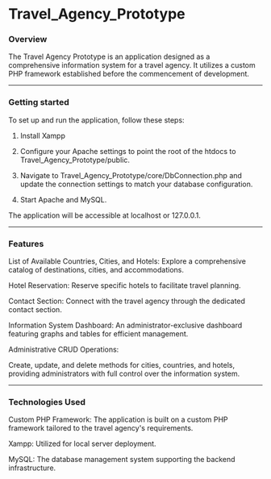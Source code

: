 # Travel_Agency_Prototype

### Overview
The Travel Agency Prototype is an application designed as a comprehensive information system for a travel agency. It utilizes a custom PHP framework established before the commencement of development.

<hr>

### Getting started

To set up and run the application, follow these steps:

1. Install Xampp

2. Configure your Apache settings to point the root of the htdocs to Travel_Agency_Prototype/public.

3. Navigate to Travel_Agency_Prototype/core/DbConnection.php and update the connection settings to match your database configuration.

4. Start Apache and MySQL.

The application will be accessible at localhost or 127.0.0.1.

<hr>

### Features

List of Available Countries, Cities, and Hotels: Explore a comprehensive catalog of destinations, cities, and accommodations.

Hotel Reservation: Reserve specific hotels to facilitate travel planning.

Contact Section: Connect with the travel agency through the dedicated contact section.

Information System Dashboard: An administrator-exclusive dashboard featuring graphs and tables for efficient management.

Administrative CRUD Operations:

Create, update, and delete methods for cities, countries, and hotels, providing administrators with full control over the information system.

<hr>

### Technologies Used

Custom PHP Framework: The application is built on a custom PHP framework tailored to the travel agency's requirements.

Xampp: Utilized for local server deployment.

MySQL: The database management system supporting the backend infrastructure.




